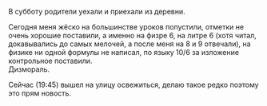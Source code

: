 В субботу родители уехали и приехали из деревни.

Сегодня меня жёско на большинстве уроков попустили, отметки не очень хорошие поставили, а именно на физре 6, на литре 6 (хотя читал, докавывались до самых мелочей, а после меня на 8 и 9 отвечали), на физике ни одной формулы не написал, по языку 10/6 за изложение контрольное поставили.  
Дизмораль.

Сейчас (19:45) вышел на улицу освежиться, делаю такое редко поэтому это прям новость.
